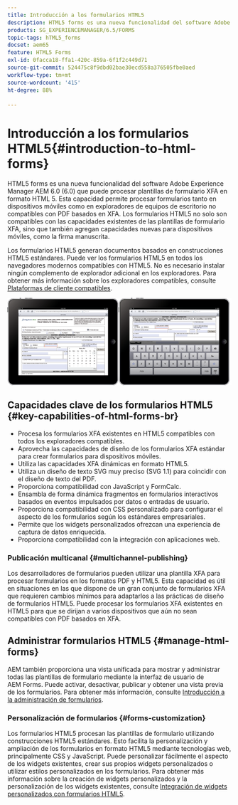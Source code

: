 ```yaml
---
title: Introducción a los formularios HTML5
description: HTML5 forms es una nueva funcionalidad del software Adobe Experience Manager AEM 6.0 (6.0) que puede procesar plantillas de formulario XFA en formato HTML 5.
products: SG_EXPERIENCEMANAGER/6.5/FORMS
topic-tags: hTML5_forms
docset: aem65
feature: HTML5 Forms
exl-id: 0facca18-ffa1-420c-859a-6f1f2c449d71
source-git-commit: 524475c8f9dbd02bae30ecd558a376505fbe0aed
workflow-type: tm+mt
source-wordcount: '415'
ht-degree: 88%

---
```


# Introducción a los formularios HTML5{#introduction-to-html-forms}

HTML5 forms es una nueva funcionalidad del software Adobe Experience Manager AEM 6.0 (6.0) que puede procesar plantillas de formulario XFA en formato HTML 5. Esta capacidad permite procesar formularios tanto en dispositivos móviles como en exploradores de equipos de escritorio no compatibles con PDF basados en XFA. Los formularios HTML5 no solo son compatibles con las capacidades existentes de las plantillas de formulario XFA, sino que también agregan capacidades nuevas para dispositivos móviles, como la firma manuscrita.

Los formularios HTML5 generan documentos basados en construcciones HTML5 estándares. Puede ver los formularios HTML5 en todos los navegadores modernos compatibles con HTML5. No es necesario instalar ningún complemento de explorador adicional en los exploradores. Para obtener más información sobre los exploradores compatibles, consulte [Plataformas de cliente compatibles](https://experienceleague.adobe.com/docs/experience-manager-release-information/aem-release-updates/previous-updates/aem-previous-versions.html?lang=es).

![Previsualización de formulario de HTML5](do-not-localize/mobile_form_on_an_ipad_date_14.png)

## Capacidades clave de los formularios HTML5 {#key-capabilities-of-html-forms-br}

* Procesa los formularios XFA existentes en HTML5 compatibles con todos los exploradores compatibles.
* Aprovecha las capacidades de diseño de los formularios XFA estándar para crear formularios para dispositivos móviles.
* Utiliza las capacidades XFA dinámicas en formato HTML5.
* Utiliza un diseño de texto SVG muy preciso (SVG 1.1) para coincidir con el diseño de texto del PDF.
* Proporciona compatibilidad con JavaScript y FormCalc.
* Ensambla de forma dinámica fragmentos en formularios interactivos basados en eventos impulsados por datos o entradas de usuario.
* Proporciona compatibilidad con CSS personalizado para configurar el aspecto de los formularios según los estándares empresariales.
* Permite que los widgets personalizados ofrezcan una experiencia de captura de datos enriquecida.
* Proporciona compatibilidad con la integración con aplicaciones web.

### Publicación multicanal {#multichannel-publishing}

Los desarrolladores de formularios pueden utilizar una plantilla XFA para procesar formularios en los formatos PDF y HTML5. Esta capacidad es útil en situaciones en las que dispone de un gran conjunto de formularios XFA que requieren cambios mínimos para adaptarlos a las prácticas de diseño de formularios HTML5. Puede procesar los formularios XFA existentes en HTML5 para que se dirijan a varios dispositivos que aún no sean compatibles con PDF basados en XFA.

## Administrar formularios HTML5 {#manage-html-forms}

AEM también proporciona una vista unificada para mostrar y administrar todas las plantillas de formulario mediante la interfaz de usuario de AEM Forms. Puede activar, desactivar, publicar y obtener una vista previa de los formularios. Para obtener más información, consulte [Introducción a la administración de formularios](../../forms/using/introduction-managing-forms.md).

### Personalización de formularios {#forms-customization}

Los formularios HTML5 procesan las plantillas de formulario utilizando construcciones HTML5 estándares. Esto facilita la personalización y ampliación de los formularios en formato HTML5 mediante tecnologías web, principalmente CSS y JavaScript. Puede personalizar fácilmente el aspecto de los widgets existentes, crear sus propios widgets personalizados o utilizar estilos personalizados en los formularios. Para obtener más información sobre la creación de widgets personalizados y la personalización de los widgets existentes, consulte [Integración de widgets personalizados con formularios HTML5](../../forms/using/custom-widgets.md).
